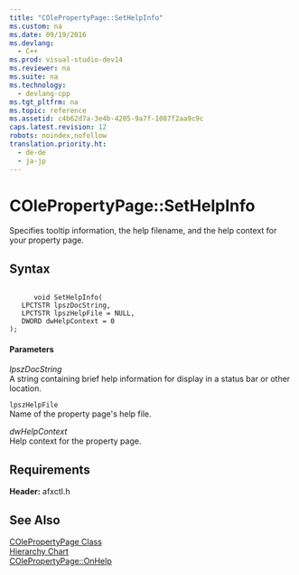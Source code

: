 ```yaml
---
title: "COlePropertyPage::SetHelpInfo"
ms.custom: na
ms.date: 09/19/2016
ms.devlang: 
  - C++
ms.prod: visual-studio-dev14
ms.reviewer: na
ms.suite: na
ms.technology: 
  - devlang-cpp
ms.tgt_pltfrm: na
ms.topic: reference
ms.assetid: c4b62d7a-3e4b-4205-9a7f-1087f2aa9c9c
caps.latest.revision: 12
robots: noindex,nofollow
translation.priority.ht: 
  - de-de
  - ja-jp
---
```

# COlePropertyPage::SetHelpInfo
Specifies tooltip information, the help filename, and the help context for your property page.  
  
## Syntax  
  
```  
  
      void SetHelpInfo(  
   LPCTSTR lpszDocString,  
   LPCTSTR lpszHelpFile = NULL,  
   DWORD dwHelpContext = 0   
);  
```  
  
#### Parameters  
 *lpszDocString*  
 A string containing brief help information for display in a status bar or other location.  
  
 `lpszHelpFile`  
 Name of the property page's help file.  
  
 *dwHelpContext*  
 Help context for the property page.  
  
## Requirements  
 **Header:** afxctl.h  
  
## See Also  
 [COlePropertyPage Class](../vs140/COlePropertyPage-Class.md)   
 [Hierarchy Chart](../vs140/Hierarchy-Chart.md)   
 [COlePropertyPage::OnHelp](../vs140/COlePropertyPage--OnHelp.md)